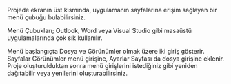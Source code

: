 ﻿Projede ekranın üst kısmında, uygulamanın sayfalarına erişim sağlayan bir menü çubuğu bulabilirsiniz.

Menü Çubukları; Outlook, Word veya Visual Studio gibi masaüstü uygulamalarında çok sık kullanılır.

Menü başlangıçta Dosya ve Görünümler olmak üzere iki giriş gösterir. Sayfalar Görünümler menü girişine, Ayarlar Sayfası da dosya girişine eklenir. Proje oluşturulduktan sonra menü girişlerini istediğiniz gibi yeniden dağıtabilir veya yenilerini oluşturabilirsiniz.